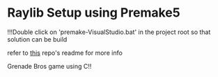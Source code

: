 # Raylib Setup using Premake5

!!!Double click on 'premake-VisualStudio.bat' in the project root so that solution can be build

refer to [this](https://github.com/raylib-extras/game-premake.git) repo's readme for more info

Grenade Bros game using C!!